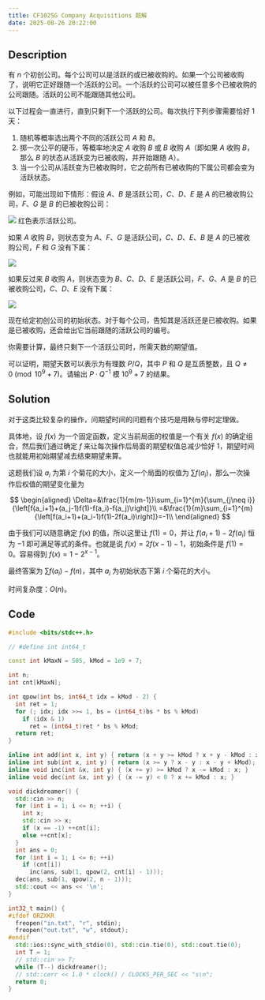 ```yaml
---
title: CF1025G Company Acquisitions 题解
date: 2025-08-26 20:22:00
---
```


## Description

有 $n$ 个初创公司。每个公司可以是活跃的或已被收购的。如果一个公司被收购了，说明它正好跟随一个活跃的公司。一个活跃的公司可以被任意多个已被收购的公司跟随。活跃的公司不能跟随其他公司。

以下过程会一直进行，直到只剩下一个活跃的公司。每次执行下列步骤需要恰好 1 天：

1. 随机等概率选出两个不同的活跃公司 $A$ 和 $B$。
2. 掷一次公平的硬币，等概率地决定 $A$ 收购 $B$ 或 $B$ 收购 $A$（即如果 $A$ 收购 $B$，那么 $B$ 的状态从活跃变为已被收购，并开始跟随 $A$）。
3. 当一个公司从活跃变为已被收购时，它之前所有已被收购的下属公司都会变为活跃状态。

例如，可能出现如下情形：假设 $A$、$B$ 是活跃公司，$C$、$D$、$E$ 是 $A$ 的已被收购公司，$F$、$G$ 是 $B$ 的已被收购公司：

![](https://cdn.luogu.com.cn/upload/vjudge_pic/CF1025G/fa8280e360894e36feb9d4c9356bb04775e5906c.png)
红色表示活跃公司。

如果 $A$ 收购 $B$，则状态变为 $A$、$F$、$G$ 是活跃公司，$C$、$D$、$E$、$B$ 是 $A$ 的已被收购公司，$F$ 和 $G$ 没有下属：

![](https://cdn.luogu.com.cn/upload/vjudge_pic/CF1025G/430534ac9fdcd60794399ce9e5c11924f2bcd8ab.png)

如果反过来 $B$ 收购 $A$，则状态变为 $B$、$C$、$D$、$E$ 是活跃公司，$F$、$G$、$A$ 是 $B$ 的已被收购公司，$C$、$D$、$E$ 没有下属：

![](https://cdn.luogu.com.cn/upload/vjudge_pic/CF1025G/e54e1b083f85b6688991c56bd5b9edcfa76ab814.png)

现在给定初创公司的初始状态。对于每个公司，告知其是活跃还是已被收购。如果是已被收购，还会给出它当前跟随的活跃公司的编号。

你需要计算，最终只剩下一个活跃公司时，所需天数的期望值。

可以证明，期望天数可以表示为有理数 $P/Q$，其中 $P$ 和 $Q$ 是互质整数，且 $Q \not= 0 \pmod{10^9+7}$。请输出 $P \cdot Q^{-1}$ 模 $10^9+7$ 的结果。

## Solution

对于这类比较复杂的操作，问期望时间的问题有个技巧是用鞅与停时定理做。

具体地，设 $f(x)$ 为一个固定函数，定义当前局面的权值是一个有关 $f(x)$ 的确定组合，然后我们通过确定 $f$ 来让每次操作后局面的期望权值总减少恰好 $1$，期望时间也就能用初始期望减去结束期望来算。

这题我们设 $a_i$ 为第 $i$ 个菊花的大小，定义一个局面的权值为 $\sum f(a_i)$，那么一次操作后权值的期望变化量为

$$
\begin{aligned}
\Delta=&\frac{1}{m(m-1)}\sum_{i=1}^{m}{\sum_{j\neq i}}{\left[f(a_i+1)+(a_j-1)f(1)-f(a_i)-f(a_j)\right]}\\
=&\frac{1}{m}\sum_{i=1}^{m}{\left[f(a_i+1)+(a_i-1)f(1)-2f(a_i)\right]}=-1\\
\end{aligned}
$$

由于我们可以随意确定 $f(x)$ 的值，所以这里让 $f(1)=0$，并让 $f(a_i+1)-2f(a_i)$ 恒为 $-1$ 即可满足等式的条件。也就是说 $f(x)=2f(x-1)-1$，初始条件是 $f(1)=0$。容易得到 $f(x)=1-2^{x-1}$。

最终答案为 $\sum f(a_i)-f(n)$，其中 $a_i$ 为初始状态下第 $i$ 个菊花的大小。

时间复杂度：$O(n)$。

## Code

```cpp
#include <bits/stdc++.h>

// #define int int64_t

const int kMaxN = 505, kMod = 1e9 + 7;

int n;
int cnt[kMaxN];

int qpow(int bs, int64_t idx = kMod - 2) {
  int ret = 1;
  for (; idx; idx >>= 1, bs = (int64_t)bs * bs % kMod)
    if (idx & 1)
      ret = (int64_t)ret * bs % kMod;
  return ret;
}

inline int add(int x, int y) { return (x + y >= kMod ? x + y - kMod : x + y); }
inline int sub(int x, int y) { return (x >= y ? x - y : x - y + kMod); }
inline void inc(int &x, int y) { (x += y) >= kMod ? x -= kMod : x; }
inline void dec(int &x, int y) { (x -= y) < 0 ? x += kMod : x; }

void dickdreamer() {
  std::cin >> n;
  for (int i = 1; i <= n; ++i) {
    int x;
    std::cin >> x;
    if (x == -1) ++cnt[i];
    else ++cnt[x];
  }
  int ans = 0;
  for (int i = 1; i <= n; ++i)
    if (cnt[i])
      inc(ans, sub(1, qpow(2, cnt[i] - 1)));
  dec(ans, sub(1, qpow(2, n - 1)));
  std::cout << ans << '\n';
}

int32_t main() {
#ifdef ORZXKR
  freopen("in.txt", "r", stdin);
  freopen("out.txt", "w", stdout);
#endif
  std::ios::sync_with_stdio(0), std::cin.tie(0), std::cout.tie(0);
  int T = 1;
  // std::cin >> T;
  while (T--) dickdreamer();
  // std::cerr << 1.0 * clock() / CLOCKS_PER_SEC << "s\n";
  return 0;
}
```
